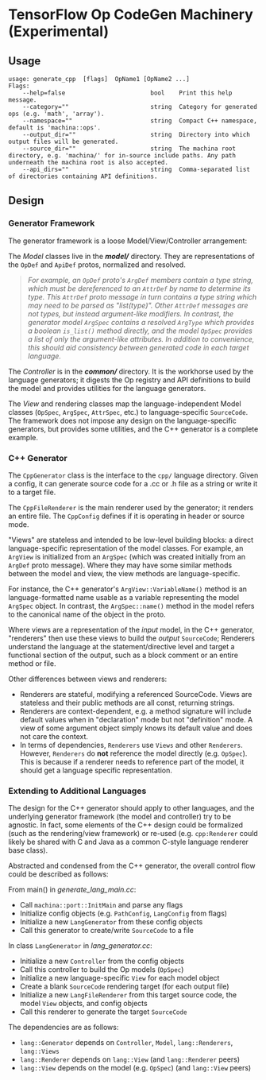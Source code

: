 # TensorFlow Op CodeGen Machinery (Experimental)

## Usage

```
usage: generate_cpp  [flags]  OpName1 [OpName2 ...]
Flags:
    --help=false                        bool    Print this help message.
    --category=""                       string  Category for generated ops (e.g. 'math', 'array').
    --namespace=""                      string  Compact C++ namespace, default is 'machina::ops'.
    --output_dir=""                     string  Directory into which output files will be generated.
    --source_dir=""                     string  The machina root directory, e.g. 'machina/' for in-source include paths. Any path underneath the machina root is also accepted.
    --api_dirs=""                       string  Comma-separated list of directories containing API definitions.
```

## Design

### Generator Framework

The generator framework is a loose Model/View/Controller arrangement:

The *Model* classes live in the ***model/*** directory. They are representations
of the `OpDef` and `ApiDef` protos, normalized and resolved.

> _For example, an `OpDef` proto's `ArgDef` members contain a type string, which
> must be dereferenced to an `AttrDef` by name to determine its type. This
> `AttrDef` proto message in turn contains a type string which may need to be
> parsed as "list(type)". Other `AttrDef` messages are not types, but instead
> argument-like modifiers. In contrast, the generator model `ArgSpec` contains a
> resolved `ArgType` which provides a boolean `is_list()` method directly, and
> the model `OpSpec` provides a list of only the argument-like attributes. In
> addition to convenience, this should aid consistency between generated code in
> each target language._

The *Controller* is in the ***common/*** directory. It is the workhorse used by
the language generators; it digests the Op registry and API definitions to build
the model and provides utilities for the language generators.

The *View* and rendering classes map the language-independent Model classes
(`OpSpec`, `ArgSpec`, `AttrSpec`, etc.) to language-specific `SourceCode`. The
framework does not impose any design on the language-specific generators, but
provides some utilities, and the C++ generator is a complete example.

### C++ Generator

The `CppGenerator` class is the interface to the `cpp/` language directory.
Given a config, it can generate source code for a .cc or .h file as a string or
write it to a target file.

The `CppFileRenderer` is the main renderer used by the generator; it renders an
entire file. The `CppConfig` defines if it is operating in header or source
mode.

"Views" are stateless and intended to be low-level building blocks: a direct
language-specific representation of the model classes. For example, an `ArgView`
is initialized from an `ArgSpec` (which was created initially from an `ArgDef`
proto message). Where they may have some similar methods between the model and
view, the view methods are language-specific.

For instance, the C++ generator's `ArgView::VariableName()` method is an
language-formatted name usable as a variable representing the model `ArgSpec`
object. In contrast, the `ArgSpec::name()` method in the model refers to the
canonical name of the object in the proto.

Where views are a representation of the *input* model, in the C++ generator,
"renderers" then use these views to build the *output* `SourceCode`; Renderers
understand the language at the statement/directive level and target a functional
section of the output, such as a block comment or an entire method or file.

Other differences between views and renderers:

*   Renderers are stateful, modifying a referenced SourceCode. Views are
    stateless and their public methods are all const, returning strings.
*   Renderers are context-dependent, e.g. a method signature will include
    default values when in "declaration" mode but not "definition" mode. A view
    of some argument object simply knows its default value and does not care the
    context.
*   In terms of dependencies, `Renderers` use `Views` and other `Renderers`.
    However, `Renderers` do **not** reference the model directly (e.g.
    `OpSpec`). This is because if a renderer needs to reference part of the
    model, it should get a language specific representation.

### Extending to Additional Languages

The design for the C++ generator should apply to other languages, and the
underlying generator framework (the model and controller) try to be agnostic. In
fact, some elements of the C++ design could be formalized (such as the
rendering/view framework) or re-used (e.g. `cpp:Renderer` could likely be shared
with C and Java as a common C-style language renderer base class).

Abstracted and condensed from the C++ generator, the overall control flow could
be described as follows:

From main() in *generate_lang_main.cc*:

*   Call `machina::port::InitMain` and parse any flags
*   Initialize config objects (e.g. `PathConfig`, `LangConfig` from flags)
*   Initialize a new `LangGenerator` from these config objects
*   Call this generator to create/write `SourceCode` to a file

In class `LangGenerator` in *lang_generator.cc*:

*   Initialize a new `Controller` from the config objects
*   Call this controller to build the Op models (`OpSpec`)
*   Initialize a new language-specific `View` for each model object
*   Create a blank `SourceCode` rendering target (for each output file)
*   Initialize a new `LangFileRenderer` from this target source code, the model
    `View` objects, and config objects
*   Call this renderer to generate the target `SourceCode`

The dependencies are as follows:

*   `lang::Generator` depends on `Controller`, `Model`, `lang::Renderers`,
    `lang::Views`
*   `lang::Renderer` depends on `lang::View` (and `lang::Renderer` peers)
*   `lang::View` depends on the model (e.g. `OpSpec`) (and `lang::View` peers)
